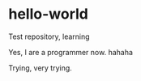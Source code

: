 # hello-world
Test repository, learning

Yes, I are a programmer now.  hahaha

Trying, very trying.
